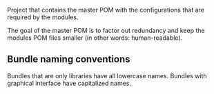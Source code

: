 Project that contains the master POM with the configurations that are required by the modules.

The goal of the master POM is to factor out redundancy and keep the modules POM files smaller 
(in other words: human-readable).

Bundle naming conventions
--------------------------
Bundles that are only libraries have all lowercase names. Bundles with graphical interface have capitalized names. 
